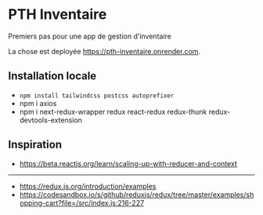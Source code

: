 # PTH Inventaire

Premiers pas pour une app de gestion d'inventaire

La chose est deployée https://pth-inventaire.onrender.com.



## Installation locale

* `npm install tailwindcss postcss autoprefixer`
* npm i axios 
* npm i next-redux-wrapper redux react-redux redux-thunk redux-devtools-extension

## Inspiration

* https://beta.reactjs.org/learn/scaling-up-with-reducer-and-context

---
* https://redux.js.org/introduction/examples
* https://codesandbox.io/s/github/reduxjs/redux/tree/master/examples/shopping-cart?file=/src/index.js:216-227

